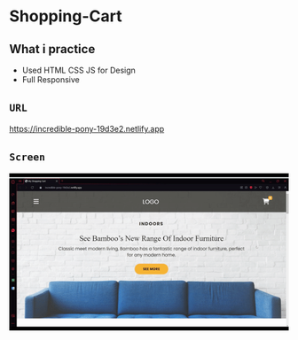 # Shopping-Cart

## What i practice

- Used HTML CSS JS for Design
- Full Responsive

## `URL`

https://incredible-pony-19d3e2.netlify.app

## `Screen`

![](cart.gif)

